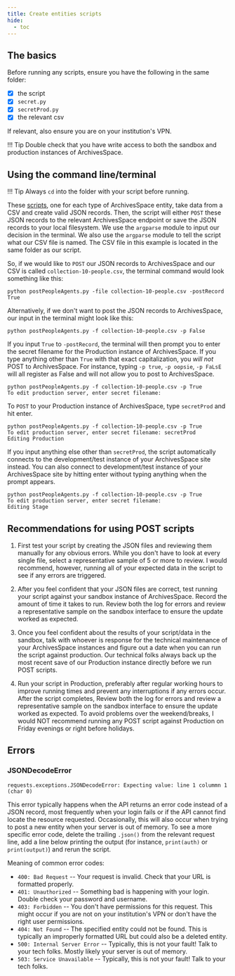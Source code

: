 ```yaml
---
title: Create entities scripts
hide:
  - toc
---
```


## The basics
Before running any scripts, ensure you have the following in the same folder:

- [x] the script
- [x] `secret.py`
- [x] `secretProd.py`
- [x] the relevant csv

If relevant, also ensure you are on your institution's VPN.

!!! Tip
    Double check that you have write access to both the sandbox and production instances of ArchivesSpace.

## Using the command line/terminal

!!! Tip
    Always `cd` into the folder with your script before running.

These [scripts](https://github.com/mjanowiecki/archivesspace-collection-ingest/tree/main/create-entities), one for each type of ArchivesSpace entity, take data from a CSV and create valid JSON records. Then, the script will either `POST` these JSON records to the relevant ArchivesSpace endpoint or save the JSON records to your local filesystem. We use the `argparse` module to input our decision in the terminal. We also use the `argparse` module to tell the script what our CSV file is named. The CSV file in this example is located in the same folder as our script. 

So, if we would like to `POST` our JSON records to ArchivesSpace and our CSV is called `collection-10-people.csv`, the terminal command would look something like this:

```
python postPeopleAgents.py -file collection-10-people.csv -postRecord True
```

Alternatively, if we don't want to post the JSON records to ArchivesSpace, our input in the terminal might look like this:

```
python postPeopleAgents.py -f collection-10-people.csv -p False
```

If you input `True` to `-postRecord`, the terminal will then prompt you to enter the secret filename for the Production instance of ArchivesSpace. If you type anything other than `True` with that exact capitalization, you *will not* POST to ArchivesSpace. For instance, typing `-p true`, `-p oopsie`, `-p FaLsE` will all register as False and will not allow you to post to ArchivesSpace. 

```
python postPeopleAgents.py -f collection-10-people.csv -p True
To edit production server, enter secret filename: 
```

To `POST` to your Production instance of ArchivesSpace, type `secretProd` and hit enter. 
```
python postPeopleAgents.py -f collection-10-people.csv -p True
To edit production server, enter secret filename: secretProd
Editing Production
```

If you input anything else other than `secretProd`, the script automatically connects to the development/test instance of your ArchivesSpace site instead. You can also connect to development/test instance of your ArchivesSpace site by hitting enter without typing anything when the prompt appears.
```
python postPeopleAgents.py -f collection-10-people.csv -p True
To edit production server, enter secret filename:
Editing Stage
```

## Recommendations for using POST scripts

1. First test your script by creating the JSON files and reviewing them manually for any obvious errors. While you don't have to look at every single file, select a representative sample of 5 or more to review. I would recommend, however, running all of your expected data in the script to see if any errors are triggered.

2. After you feel confident that your JSON files are correct, test running your script against your sandbox instance of ArchivesSpace. Record the amount of time it takes to run. Review both the log for errors and review a representative sample on the sandbox interface to ensure the update worked as expected.

3. Once you feel confident about the results of your script/data in the sandbox, talk with whoever is response for the technical maintenance of your ArchivesSpace instances and figure out a date when you can run the script against production. Our technical folks always back up the most recent save of our Production instance directly before we run POST scripts.

4. Run your script in Production, preferably after regular working hours to improve running times and prevent any interruptions if any errors occur. After the script completes, Review both the log for errors and review a representative sample on the sandbox interface to ensure the update worked as expected. To avoid problems over the weekend/breaks, I would NOT recommend running any POST script against Production on Friday evenings or right before holidays.

## Errors

### JSONDecodeError

`requests.exceptions.JSONDecodeError: Expecting value: line 1 colummn 1 (char 0)`

This error typically happens when the API returns an error code instead of a JSON record, most frequently when your login fails or if the API cannot find locate the resource requested. Occasionally, this will also occur when trying to post a new entity when your server is out of memory. To see a more specific error code, delete the trailing `.json()` from the relevant request line, add a line below printing the output (for instance, `print(auth)` or `print(output)`) and rerun the script.

Meaning of common error codes:

- `400: Bad Request` -- Your request is invalid. Check that your URL is formatted properly.
- `401: Unauthorized` -- Something bad is happening with your login. Double check your password and username.
- `403: Forbidden` -- You don't have permissions for this request. This might occur if you are not on your institution's VPN or don't have the right user permissions.
- `404: Not Found` -- The specified entity could not be found. This is typically an improperly formatted URL but could also be a deleted entity.
- `500: Internal Server Error` -- Typically, this is not your fault! Talk to your tech folks. Mostly likely your server is out of memory.
- `503: Service Unavailable` --  Typically, this is not your fault! Talk to your tech folks.

### 
